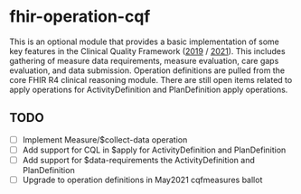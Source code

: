 # fhir-operation-cqf

This is an optional module that provides a basic implementation of some key features in the Clinical Quality Framework ([2019](http://hl7.org/fhir/us/cqfmeasures/2019May/) / [2021](http://hl7.org/fhir/us/cqfmeasures/2021May/)). This includes gathering of measure data requirements, measure evaluation, care gaps evaluation, and data submission. Operation definitions are pulled from the core FHIR R4 clinical reasoning module. There are still open items related to apply operations for ActivityDefinition and PlanDefinition apply operations. 

## TODO
* [ ] Implement Measure/$collect-data operation
* [ ] Add support for CQL in $apply for ActivityDefinition and PlanDefinition 
* [ ] Add support for $data-requirements the ActivityDefinition and PlanDefinition
* [ ] Upgrade to operation definitions in May2021 cqfmeasures ballot
